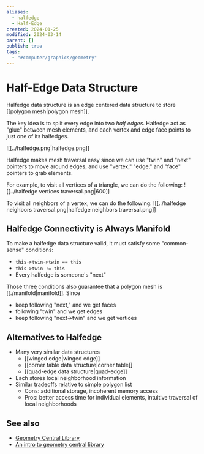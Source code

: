 ```yaml
---
aliases:
  - halfedge
  - Half-Edge
created: 2024-01-25
modified: 2024-03-14
parent: []
publish: true
tags:
  - "#computer/graphics/geometry"
---
```


# Half-Edge Data Structure
Halfedge data structure is an edge centered data structure to store [[polygon mesh|polygon mesh]].

The key idea is to split every edge into two *half edges*. Halfedge act as "glue" between mesh elements, and each vertex and edge face points to just one of its halfedges.

![[../halfedge.png|halfedge.png]]


Halfedge makes mesh traversal easy since we can use "twin" and "next" pointers to move around edges, and use "vertex," "edge," and "face" pointers to grab elements.

For example, to visit all vertices of a triangle, we can do the following:
![[../halfedge vertices traversal.png|600]]


  To visit all neighbors of a vertex, we can do the following:
![[../halfedge neighbors traversal.png|halfedge neighbors traversal.png]]

## Halfedge Connectivity is Always Manifold
   To make a halfedge data structure valid, it must satisfy some "common-sense" conditions:
   - `this->twin->twin == this`
   - `this->twin != this`
   - Every halfedge is someone's "next"

Those three conditions also guarantee that a polygon mesh is [[./manifold|manifold]].
Since
 - keep following "next," and we get faces
 - following "twin" and we get edges
 - keep following "next->twin" and we get vertices

## Alternatives to Halfedge
- Many very similar data structures
   - [[winged edge|winged edge]]
   - [[corner table data structure|corner table]]
   - [[quad-edge data structure|quad-edge]]
 - Each stores local neighborhood information
 - Similar tradeoffs relative to simple polygon list
   - Cons: additional storage, incoherent memory access
   - Pros: better access time for individual elements, intuitive traversal of local neighborhoods

## See also
   - [Geometry Central Library](http://geometry-central.net/)
   - [An intro to geometry central library](https://www.youtube.com/watch?v=mw5Xz9CFZ7A)